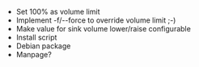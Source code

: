 * Set 100% as volume limit
* Implement -f/--force to override volume limit ;-)
* Make value for sink volume lower/raise configurable
* Install script
* Debian package
* Manpage?
